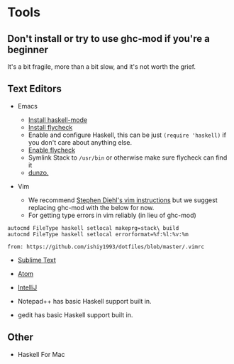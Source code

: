 # Tools


## Don't install or try to use ghc-mod if you're a beginner

It's a bit fragile, more than a bit slow, and it's not worth the grief.


## Text Editors

- Emacs
  - [Install haskell-mode](https://github.com/bitemyapp/dotfiles/blob/master/.emacs#L31)
  - [Install flycheck](https://github.com/bitemyapp/dotfiles/blob/master/.emacs#L29)
  - Enable and configure Haskell, this can be just `(require 'haskell)` if you don't care about anything else.
  - [Enable flycheck](https://github.com/bitemyapp/dotfiles/blob/master/.emacs#L97)
  - Symlink Stack to `/usr/bin` or otherwise make sure flycheck can find it
  - [dunzo.](https://twitter.com/bitemyapp/status/693621160571985920)

- Vim
  - We recommend [Stephen Diehl's vim instructions](http://www.stephendiehl.com/posts/vim_2016.html) but we suggest replacing ghc-mod with the below for now.
  - For getting type errors in vim reliably (in lieu of ghc-mod)
```
autocmd FileType haskell setlocal makeprg=stack\ build
autocmd FileType haskell setlocal errorformat=%f:%l:%v:%m
```
    from: https://github.com/ishiy1993/dotfiles/blob/master/.vimrc

- [Sublime Text](https://github.com/SublimeHaskell/SublimeHaskell)

- [Atom](https://atom.io/packages/ide-haskell)

- [IntelliJ](https://github.com/carymrobbins/intellij-haskforce)

- Notepad++ has basic Haskell support built in.

- gedit has basic Haskell support built in.


## Other

- Haskell For Mac
